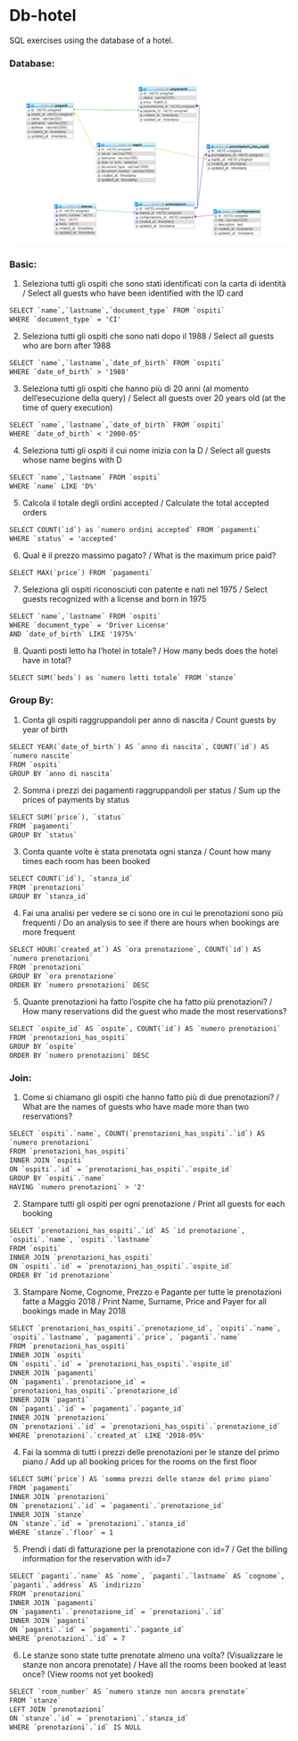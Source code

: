 # Db-hotel
SQL exercises using the database of a hotel.

### Database:
![Preview](img/preview.jpg "Preview")

### Basic:
1. Seleziona tutti gli ospiti che sono stati identificati con la carta di identità / Select all guests who have been identified with the ID card
```
SELECT `name`,`lastname`,`document_type` FROM `ospiti`
WHERE `document_type` = 'CI'
```
2. Seleziona tutti gli ospiti che sono nati dopo il 1988 / Select all guests who are born after 1988
```
SELECT `name`,`lastname`,`date_of_birth` FROM `ospiti`
WHERE `date_of_birth` > '1988'
```

3. Seleziona tutti gli ospiti che hanno più di 20 anni (al momento dell’esecuzione della query) / Select all guests over 20 years old (at the time of query execution)
```
SELECT `name`,`lastname`,`date_of_birth` FROM `ospiti`
WHERE `date_of_birth` < '2000-05'
```
4. Seleziona tutti gli ospiti il cui nome inizia con la D / Select all guests whose name begins with D
```
SELECT `name`,`lastname` FROM `ospiti`
WHERE `name` LIKE 'D%'
```
5. Calcola il totale degli ordini accepted / Calculate the total accepted orders
```
SELECT COUNT(`id`) as `numero ordini accepted` FROM `pagamenti`
WHERE `status` = 'accepted'
```
6. Qual è il prezzo massimo pagato? / What is the maximum price paid?
```
SELECT MAX(`price`) FROM `pagamenti`
```

7. Seleziona gli ospiti riconosciuti con patente e nati nel 1975 / Select guests recognized with a license and born in 1975
```
SELECT `name`,`lastname` FROM `ospiti`
WHERE `document_type` = 'Driver License'
AND `date_of_birth` LIKE '1975%'
```

8. Quanti posti letto ha l’hotel in totale? / How many beds does the hotel have in total?
```
SELECT SUM(`beds`) as `numero letti totale` FROM `stanze`
```

### Group By:

1. Conta gli ospiti raggruppandoli per anno di nascita / Count guests by year of birth
```
SELECT YEAR(`date_of_birth`) AS `anno di nascita`, COUNT(`id`) AS `numero nascite`
FROM `ospiti`
GROUP BY `anno di nascita`
```
2. Somma i prezzi dei pagamenti raggruppandoli per status / Sum up the prices of payments by status
```
SELECT SUM(`price`), `status`
FROM `pagamenti`
GROUP BY `status`
```
3. Conta quante volte è stata prenotata ogni stanza / Count how many times each room has been booked
```
SELECT COUNT(`id`), `stanza_id`
FROM `prenotazioni`
GROUP BY `stanza_id`
```
4. Fai una analisi per vedere se ci sono ore in cui le prenotazioni sono più frequenti / Do an analysis to see if there are hours when bookings are more frequent
```
SELECT HOUR(`created_at`) AS `ora prenotazione`, COUNT(`id`) AS `numero prenotazioni`
FROM `prenotazioni`
GROUP BY `ora prenotazione`
ORDER BY `numero prenotazioni` DESC
```
5. Quante prenotazioni ha fatto l’ospite che ha fatto più prenotazioni? / How many reservations did the guest who made the most reservations?
```
SELECT `ospite_id` AS `ospite`, COUNT(`id`) AS `numero prenotazioni`
FROM `prenotazioni_has_ospiti`
GROUP BY `ospite`
ORDER BY `numero prenotazioni` DESC
```

### Join:

1. Come si chiamano gli ospiti che hanno fatto più di due prenotazioni? / What are the names of guests who have made more than two reservations?
```
SELECT `ospiti`.`name`, COUNT(`prenotazioni_has_ospiti`.`id`) AS `numero prenotazioni`
FROM `prenotazioni_has_ospiti`
INNER JOIN `ospiti`
ON `ospiti`.`id` = `prenotazioni_has_ospiti`.`ospite_id`
GROUP BY `ospiti`.`name`
HAVING `numero prenotazioni` > '2'
```
2. Stampare tutti gli ospiti per ogni prenotazione / Print all guests for each booking
```
SELECT `prenotazioni_has_ospiti`.`id` AS `id prenotazione`, `ospiti`.`name`, `ospiti`.`lastname`
FROM `ospiti`
INNER JOIN `prenotazioni_has_ospiti`
ON `ospiti`.`id` = `prenotazioni_has_ospiti`.`ospite_id`
ORDER BY `id prenotazione`
```
3. Stampare Nome, Cognome, Prezzo e Pagante per tutte le prenotazioni fatte a Maggio 2018 / Print Name, Surname, Price and Payer for all bookings made in May 2018
```
SELECT `prenotazioni_has_ospiti`.`prenotazione_id`, `ospiti`.`name`, `ospiti`.`lastname`, `pagamenti`.`price`, `paganti`.`name`
FROM `prenotazioni_has_ospiti`
INNER JOIN `ospiti`
ON `ospiti`.`id` = `prenotazioni_has_ospiti`.`ospite_id`
INNER JOIN `pagamenti`
ON `pagamenti`.`prenotazione_id` = `prenotazioni_has_ospiti`.`prenotazione_id`
INNER JOIN `paganti`
ON `paganti`.`id` = `pagamenti`.`pagante_id`
INNER JOIN `prenotazioni`
ON `prenotazioni`.`id` = `prenotazioni_has_ospiti`.`prenotazione_id`
WHERE `prenotazioni`.`created_at` LIKE '2018-05%'
```
4. Fai la somma di tutti i prezzi delle prenotazioni per le stanze del primo piano / Add up all booking prices for the rooms on the first floor
```
SELECT SUM(`price`) AS `somma prezzi delle stanze del primo piano`
FROM `pagamenti`
INNER JOIN `prenotazioni`
ON `prenotazioni`.`id` = `pagamenti`.`prenotazione_id`
INNER JOIN `stanze`
ON `stanze`.`id` = `prenotazioni`.`stanza_id`
WHERE `stanze`.`floor` = 1
```
5. Prendi i dati di fatturazione per la prenotazione con id=7 / Get the billing information for the reservation with id=7
```
SELECT `paganti`.`name` AS `nome`, `paganti`.`lastname` AS `cognome`, `paganti`.`address` AS `indirizzo`
FROM `prenotazioni`
INNER JOIN `pagamenti`
ON `pagamenti`.`prenotazione_id` = `prenotazioni`.`id`
INNER JOIN `paganti`
ON `paganti`.`id` = `pagamenti`.`pagante_id`
WHERE `prenotazioni`.`id` = 7
```
6. Le stanze sono state tutte prenotate almeno una volta? (Visualizzare le stanze non ancora prenotate) / Have all the rooms been booked at least once? (View rooms not yet booked)
```
SELECT `room_number` AS `numero stanze non ancora prenotate`
FROM `stanze`
LEFT JOIN `prenotazioni`
ON `stanze`.`id` = `prenotazioni`.`stanza_id`
WHERE `prenotazioni`.`id` IS NULL
```
